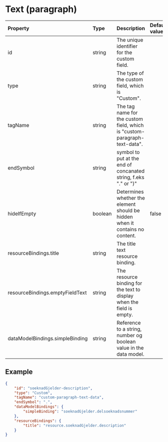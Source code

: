 # Text (paragraph)

| Property                        | Type    | Description                                                                  | Default value |
| :------------------------------ | :------ | :--------------------------------------------------------------------------- | :------------ |
| id                              | string  | The unique identifier for the custom field.                                  |               |
| type                            | string  | The type of the custom field, which is "Custom".                             |               |
| tagName                         | string  | The tag name for the custom field, which is "custom-paragraph-text-data".    |               |
| endSymbol                       | string  | symbol to put at the end of concanated string, f.eks "." or ")"              |               |
| hideIfEmpty                     | boolean | Determines whether the element should be hidden when it contains no content. | false         |
| resourceBindings.title          | string  | The title text resource binding.                                             |               |
| resourceBindings.emptyFieldText | string  | The resource binding for the text to display when the field is empty.        |               |
| dataModelBindings.simpleBinding | string  | Reference to a string, number og boolean value in the data model.            |               |

## Example

```json
{
    "id": "soeknadGjelder-description",
    "type": "Custom",
    "tagName": "custom-paragraph-text-data",
    "endSymbol": ".",
    "dataModelBindings": {
        "simpleBinding": "soeknadGjelder.delsoeknadsnummer"
    },
    "resourceBindings": {
        "title": "resource.soeknadGjelder.description"
    }
}
```

